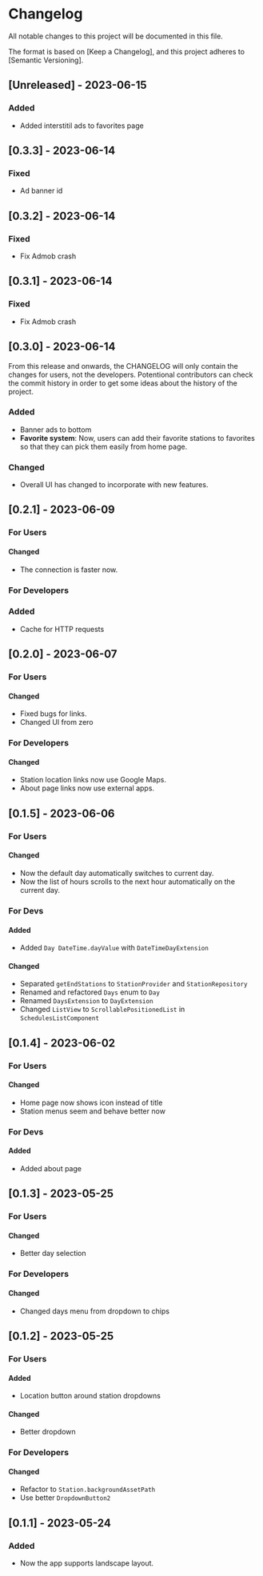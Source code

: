 # Changelog

All notable changes to this project will be documented in this file.

The format is based on [Keep a Changelog],
and this project adheres to [Semantic Versioning].

## [Unreleased] - 2023-06-15

### Added

 - Added interstitil ads to favorites page

## [0.3.3] - 2023-06-14

### Fixed

 - Ad banner id

## [0.3.2] - 2023-06-14

### Fixed

 - Fix Admob crash

## [0.3.1] - 2023-06-14

### Fixed

 - Fix Admob crash

## [0.3.0] - 2023-06-14

From this release and onwards, the CHANGELOG will only contain the changes for users, not the developers. Potentional contributors can check the commit history in order to get some ideas about the history of the project.

### Added

 - Banner ads to bottom
 - **Favorite system**: Now, users can add their favorite stations to favorites so that they can pick them easily from home page.

### Changed

 - Overall UI has changed to incorporate with new features.

## [0.2.1] - 2023-06-09

### For Users

#### Changed

 - The connection is faster now.

### For Developers

### Added

 - Cache for HTTP requests

## [0.2.0] - 2023-06-07

### For Users

#### Changed

 - Fixed bugs for links.
 - Changed UI from zero

### For Developers

#### Changed

 - Station location links now use Google Maps.
 - About page links now use external apps.

## [0.1.5] - 2023-06-06

### For Users

#### Changed

 - Now the default day automatically switches to current day.
 - Now the list of hours scrolls to the next hour automatically on the current day.

### For Devs

#### Added

 - Added `Day DateTime.dayValue` with `DateTimeDayExtension`

#### Changed

 - Separated `getEndStations` to `StationProvider` and `StationRepository`
 - Renamed and refactored `Days` enum to `Day`
 - Renamed `DaysExtension` to `DayExtension`
 - Changed `ListView` to `ScrollablePositionedList` in `SchedulesListComponent`

## [0.1.4] - 2023-06-02

### For Users

#### Changed

 - Home page now shows icon instead of title
 - Station menus seem and behave better now

### For Devs

#### Added

 - Added about page

## [0.1.3] - 2023-05-25

### For Users

#### Changed

 - Better day selection

### For Developers

#### Changed

 - Changed days menu from dropdown to chips

## [0.1.2] - 2023-05-25

### For Users

#### Added

 - Location button around station dropdowns

#### Changed

 - Better dropdown

### For Developers

#### Changed

 - Refactor to `Station.backgroundAssetPath`
 - Use better `DropdownButton2`

## [0.1.1] - 2023-05-24

### Added

 - Now the app supports landscape layout.
